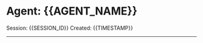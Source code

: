 # Agent: {{AGENT_NAME}}
Session: {{SESSION_ID}}
Created: {{TIMESTAMP}}

---

<!-- Tasks will be appended below -->
